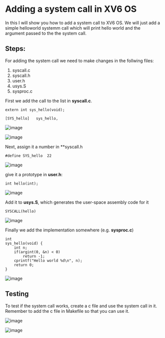 **Adding a system call in XV6 OS**
===
In this I will show you how to add a system call to XV6 OS. We will just add a simple helloworld systemm call which will print hello world and the argument passed to the the system call.


**Steps:**
---
For adding the system call we need to make changes in the follwing files:
1. syscall.c
2. syscall.h
3. user.h
4. usys.S
5. sysproc.c

First we add the call to the list in **syscall.c**.

`extern int sys_hello(void);` 

`[SYS_hello]   sys_hello,`

![image](https://github.com/siddharthsingh/OS/blob/master/XV6/images/1.png)

![image](https://github.com/siddharthsingh/OS/blob/master/XV6/images/2.png)



Next, assign it a number in **syscall.h

`#define SYS_hello  22`

![image](https://github.com/siddharthsingh/OS/blob/master/XV6/images/3.png)


give it a prototype in **user.h**:

`int hello(int);`

![image](https://github.com/siddharthsingh/OS/blob/master/XV6/images/4.png)


Add it to **usys.S**, which generates the user-space assembly code for it

`SYSCALL(hello)`

![image](https://github.com/siddharthsingh/OS/blob/master/XV6/images/5.png)

Finally we add the implementation somewhere (e.g. **sysproc.c**)

```
int
sys_hello(void) {
    int n;
    if(argint(0, &n) < 0)
        return -1;
    cprintf("Hello world %d\n", n);
    return 0;
}

```

![image](https://github.com/siddharthsingh/OS/blob/master/XV6/images/6.png)





Testing
---

To test if the system call works, create a c file and use the system call in it. Remember to add the c file in Makefile so that you can use it.

![image](https://github.com/siddharthsingh/OS/blob/master/XV6/images/7.png)


![image](https://github.com/siddharthsingh/OS/blob/master/XV6/images/8.png)
